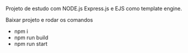 Projeto de estudo com NODE.js Express.js e EJS como template engine.

Baixar projeto e rodar os comandos
- npm i
- npm run build
- npm run start

